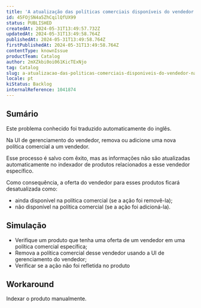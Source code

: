 ```yaml
---
title: 'A atualização das políticas comerciais disponíveis do vendedor não aciona a indexação automática'
id: 45FOjSN4a5ZhCqilQfUX99
status: PUBLISHED
createdAt: 2024-05-31T13:49:57.732Z
updatedAt: 2024-05-31T13:49:58.764Z
publishedAt: 2024-05-31T13:49:58.764Z
firstPublishedAt: 2024-05-31T13:49:58.764Z
contentType: knownIssue
productTeam: Catalog
author: 2mXZkbi0oi061KicTExNjo
tag: Catalog
slug: a-atualizacao-das-politicas-comerciais-disponiveis-do-vendedor-nao-aciona-a-indexacao-automatica
locale: pt
kiStatus: Backlog
internalReference: 1041874
---
```


## Sumário

<div class="alert alert-info">
  <p>Este problema conhecido foi traduzido automaticamente do inglês.</p>
</div>


Na UI de gerenciamento do vendedor, remova ou adicione uma nova política comercial a um vendedor.

Esse processo é salvo com êxito, mas as informações não são atualizadas automaticamente no indexador de produtos relacionados a esse vendedor específico.

Como consequência, a oferta do vendedor para esses produtos ficará desatualizada como:
- ainda disponível na política comercial (se a ação foi removê-la);
- não disponível na política comercial (se a ação foi adicioná-la).


## Simulação



- Verifique um produto que tenha uma oferta de um vendedor em uma política comercial específica;
- Remova a política comercial desse vendedor usando a UI de gerenciamento do vendedor;
- Verificar se a ação não foi refletida no produto

## Workaround


Indexar o produto manualmente.





